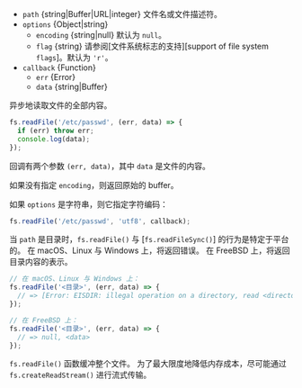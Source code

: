 <!-- YAML
added: v0.1.29
changes:
  - version: v10.0.0
    pr-url: https://github.com/nodejs/node/pull/12562
    description: The `callback` parameter is no longer optional. Not passing
                 it will throw a `TypeError` at runtime.
  - version: v7.6.0
    pr-url: https://github.com/nodejs/node/pull/10739
    description: The `path` parameter can be a WHATWG `URL` object using `file:`
                 protocol. Support is currently still *experimental*.
  - version: v7.0.0
    pr-url: https://github.com/nodejs/node/pull/7897
    description: The `callback` parameter is no longer optional. Not passing
                 it will emit a deprecation warning with id DEP0013.
  - version: v5.1.0
    pr-url: https://github.com/nodejs/node/pull/3740
    description: The `callback` will always be called with `null` as the `error`
                 parameter in case of success.
  - version: v5.0.0
    pr-url: https://github.com/nodejs/node/pull/3163
    description: The `path` parameter can be a file descriptor now.
-->

* `path` {string|Buffer|URL|integer} 文件名或文件描述符。
* `options` {Object|string}
  * `encoding` {string|null} 默认为 `null`。
  * `flag` {string} 请参阅[文件系统标志的支持][support of file system `flags`]。默认为 `'r'`。
* `callback` {Function}
  * `err` {Error}
  * `data` {string|Buffer}

异步地读取文件的全部内容。

```js
fs.readFile('/etc/passwd', (err, data) => {
  if (err) throw err;
  console.log(data);
});
```

回调有两个参数 `(err, data)`，其中 `data` 是文件的内容。

如果没有指定 `encoding`，则返回原始的 buffer。

如果 `options` 是字符串，则它指定字符编码：

```js
fs.readFile('/etc/passwd', 'utf8', callback);
```

当 `path` 是目录时，`fs.readFile()` 与 [`fs.readFileSync()`] 的行为是特定于平台的。
在 macOS、Linux 与 Windows 上，将返回错误。
在 FreeBSD 上，将返回目录内容的表示。

```js
// 在 macOS、Linux 与 Windows 上：
fs.readFile('<目录>', (err, data) => {
  // => [Error: EISDIR: illegal operation on a directory, read <directory>]
});

// 在 FreeBSD 上：
fs.readFile('<目录>', (err, data) => {
  // => null, <data>
});
```

`fs.readFile()` 函数缓冲整个文件。
为了最大限度地降低内存成本，尽可能通过 `fs.createReadStream()` 进行流式传输。

